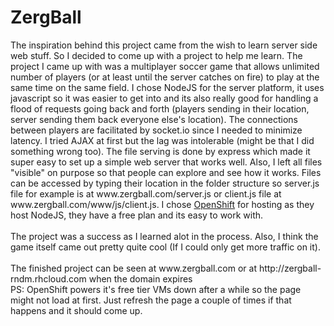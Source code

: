 <h1>ZergBall</h1>
The inspiration behind this project came from the wish to learn server side web stuff. So I decided to come up with a project to help me learn. The project I came up with was a multiplayer soccer game that allows unlimited number of players (or at least until the server catches on fire) to play at the same time on the same field. I chose NodeJS for the server platform, it uses javascript so it was easier to get into and its also really good for handling a flood of requests going back and forth (players sending in their location, server sending them back everyone else's location). The connections between players are facilitated by socket.io since I needed to minimize latency. I tried AJAX at first but the lag was intolerable (might be that I did something wrong too). The file serving is done by express which made it super easy to set up a simple web server that works well. Also, I left all files "visible" on purpose so that people can explore and see how it works. Files can be accessed by typing their location in the folder structure so server.js file for example is at <a>www.zergball.com/server.js</a> or client.js file at <a>www.zergball.com/www/js/client.js</a>. I chose <a href="https://www.openshift.com/">OpenShift</a> for hosting as they host NodeJS, they have a free plan and its easy to work with.
<br>
<br>
The project was a success as I learned alot in the process. Also, I think the game itself came out pretty quite cool (If I could only get more traffic on it).
<br>
<br>
The finished project can be seen at <a>www.zergball.com</a> or at <a>http://zergball-rndm.rhcloud.com</a> when the domain expires
<br>
PS: OpenShift powers it's free tier VMs down after a while so the page might not load at first. Just refresh the page a couple of times if that happens and it should come up.
